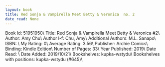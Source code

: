 ```yaml
---
layout: book
title: Red Sonja & Vampirella Meet Betty & Veronica  no. 2
date_read: None
---
```


Book Id: 51951950\ 
Title: Red Sonja & Vampirella Meet Betty & Veronica #2\ 
Author: Amy Chu\ 
Author l-f: Chu, Amy\ 
Additional Authors: M.L. Sanapo\ 
ISBN: \ 
My Rating: 0\ 
Average Rating: 3.56\ 
Publisher: Archie Comics\ 
Binding: Kindle Edition\ 
Number of Pages: 33\ 
Year Published: 2019\ 
Date Read: \ 
Date Added: 2019/10/21\ 
Bookshelves: kupka-wstydu\ 
Bookshelves with positions: kupka-wstydu (#645)\ 

